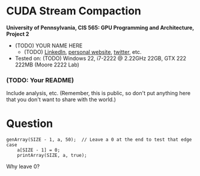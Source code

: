 CUDA Stream Compaction
======================

**University of Pennsylvania, CIS 565: GPU Programming and Architecture, Project 2**

* (TODO) YOUR NAME HERE
  * (TODO) [LinkedIn](), [personal website](), [twitter](), etc.
* Tested on: (TODO) Windows 22, i7-2222 @ 2.22GHz 22GB, GTX 222 222MB (Moore 2222 Lab)

### (TODO: Your README)

Include analysis, etc. (Remember, this is public, so don't put
anything here that you don't want to share with the world.)

# Question 
```
genArray(SIZE - 1, a, 50);  // Leave a 0 at the end to test that edge case
    a[SIZE - 1] = 0;
    printArray(SIZE, a, true);
```
Why leave 0?